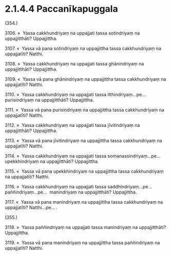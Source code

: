 

# 2.1.4.4 Paccanīkapuggala





(354.)

3106\. »  Yassa cakkhundriyaṃ na uppajjati tassa sotindriyaṃ na uppajjitthāti? Uppajjittha.

3107\. «  Yassa vā pana sotindriyaṃ na uppajjittha tassa cakkhundriyaṃ na uppajjatīti? Natthi.

3108\. »  Yassa cakkhundriyaṃ na uppajjati tassa ghānindriyaṃ na uppajjitthāti? Uppajjittha.

3109\. «  Yassa vā pana ghānindriyaṃ na uppajjittha tassa cakkhundriyaṃ na uppajjatīti? Natthi.

3110\. »  Yassa cakkhundriyaṃ na uppajjati tassa itthindriyaṃ…pe…  purisindriyaṃ na uppajjitthāti? Uppajjittha.

3111\. «  Yassa vā pana purisindriyaṃ na uppajjittha tassa cakkhundriyaṃ na uppajjatīti? Natthi.

3112\. »  Yassa cakkhundriyaṃ na uppajjati tassa jīvitindriyaṃ na uppajjitthāti? Uppajjittha.

3113\. «  Yassa vā pana jīvitindriyaṃ na uppajjittha tassa cakkhundriyaṃ na uppajjatīti? Natthi.

3114\. »  Yassa cakkhundriyaṃ na uppajjati tassa somanassindriyaṃ…pe…  upekkhindriyaṃ na uppajjitthāti? Uppajjittha.

3115\. «  Yassa vā pana upekkhindriyaṃ na uppajjittha tassa cakkhundriyaṃ na uppajjatīti? Natthi.

3116\. »  Yassa cakkhundriyaṃ na uppajjati tassa saddhindriyaṃ…pe…  paññindriyaṃ…pe…  manindriyaṃ na uppajjitthāti? Uppajjittha.

3117\. «  Yassa vā pana manindriyaṃ na uppajjittha tassa cakkhundriyaṃ na uppajjatīti? Natthi…pe… .

(355.)

3118\. »  Yassa paññindriyaṃ na uppajjati tassa manindriyaṃ na uppajjitthāti? Uppajjittha.

3119\. «  Yassa vā pana manindriyaṃ na uppajjittha tassa paññindriyaṃ na uppajjatīti? Natthi.



